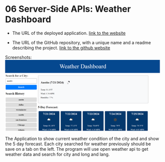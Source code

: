 # 06 Server-Side APIs: Weather Dashboard
* The URL of the deployed application.
[link to the website](https://thegreatwall88.github.io/Weather-Dashboard/)

* The URL of the GitHub repository, with a unique name and a readme describing the project.
[link to the github website](https://github.com/thegreatwall88/Weather-Dashboard)


Screenshots:
![Main Page](Assets/images/Screenshot%202024-07-21%20194453.png)

The Application to show current weather condition of the city and and show the 5 day forecast. Each city searched for weather previously should be save on a tab on the left. The program will use open weather api to get weather data and search for city and long and lang.